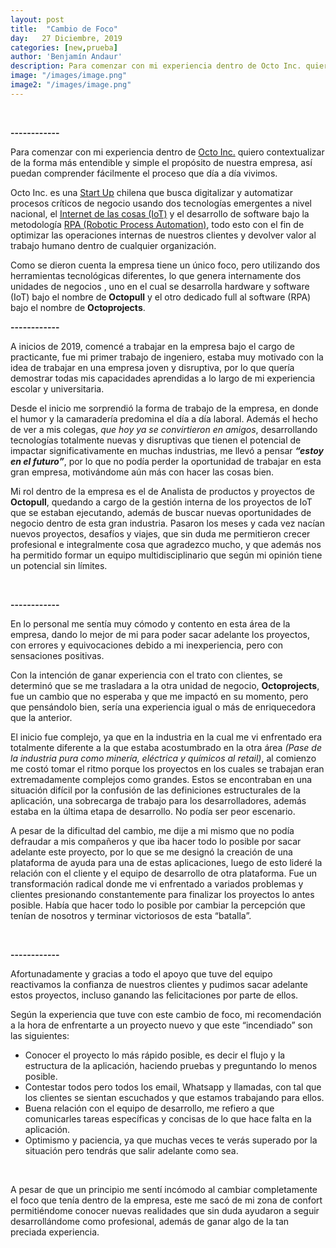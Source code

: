 ```yaml
---
layout: post
title:  "Cambio de Foco"
day:   27 Diciembre, 2019
categories: [new,prueba]
author: 'Benjamín Andaur'
description: Para comenzar con mi experiencia dentro de Octo Inc. quiero contextualizar de la forma más entendible y simple el propósito de nuestra empresa, para que así se pueda comprender fácilmente el proceso que día a día vivimos. Octo Inc. es una Start Up chilena que busca digitalizar y automatizar procesos críticos de negocio usando dos tecnologías emergentes a nivel nacional
image: "/images/image.png"
image2: "/images/image.png"
---
```



<div class="row borde2">
    <div class="col-md-2"></div>
    <div class="col-md-7">
    <br>
    <p class="centro"><b>  ------------  </b></p>
    <p>Para comenzar con mi experiencia dentro de <a href="https://www.octo.is/" target="_blank">Octo Inc.</a> quiero contextualizar de la forma más entendible y simple el propósito de nuestra empresa, así puedan comprender fácilmente el proceso que día a día vivimos. </p>
    <p>Octo Inc. es una <a href="https://www.youtube.com/watch?v=P_s_NdTNIqU" target="_blank">Start Up</a> chilena que busca digitalizar y automatizar procesos críticos de negocio usando dos tecnologías emergentes a nivel nacional, el <a href="https://www.youtube.com/watch?v=EKRVILAohck">Internet de las cosas (IoT)</a> y el desarrollo de software bajo la metodología <a href="https://www.youtube.com/watch?v=RCWrbli3YXk" target="_blank">RPA (Robotic Process Automation)</a>, todo esto con el fin de optimizar las operaciones internas de nuestros clientes y devolver valor al trabajo humano dentro de cualquier organización. </p>
    <p>Como se dieron cuenta la empresa tiene un único foco, pero utilizando dos herramientas tecnológicas diferentes, lo que genera internamente dos unidades de negocios , uno en el cual se desarrolla hardware y software (IoT) bajo el nombre de <b>Octopull</b> y el otro dedicado full al software (RPA) bajo el nombre de <b>Octoprojects</b>.</p>
    <p class="centro"><b>  ------------  </b></p>
    <p>A inicios de 2019, comencé a trabajar en la empresa bajo el cargo de practicante, fue mi primer trabajo de ingeniero, estaba muy motivado con la idea de trabajar en una empresa joven y disruptiva, por lo que quería demostrar todas mis capacidades aprendidas a lo largo de mi experiencia escolar y universitaria. 
    </p>
   <p> Desde el inicio me sorprendió la forma de trabajo de la empresa, en donde el humor y la camaradería predomina el día a día laboral. Además el hecho de ver a mis colegas, <i>que hoy ya se convirtieron en amigos</i>, desarrollando tecnologías totalmente nuevas y disruptivas que tienen el potencial de impactar significativamente en muchas industrias, me llevó a pensar <i><b>“estoy en el futuro”</b></i>, por lo que no podía perder la oportunidad de trabajar en esta gran empresa, motivándome aún más con hacer las cosas bien.
    </p>
    <p>Mi rol dentro de la empresa es el de Analista de productos y proyectos de <b>Octopull</b>, quedando a cargo de la gestión interna de los proyectos de IoT que se estaban ejecutando, además de buscar nuevas oportunidades de negocio dentro de esta gran industria.
    Pasaron los meses y cada vez nacían nuevos proyectos, desafíos y viajes, que sin duda me permitieron crecer profesional e integralmente cosa que agradezco mucho, y que además nos ha permitido formar un equipo multidisciplinario que según mi opinión tiene un potencial sin límites.</p>
    <br>
    <p class="centro"><b>  ------------  </b></p>
    <p>En lo personal me sentía muy cómodo y contento en esta área de la empresa, dando lo mejor de mi para poder sacar adelante los proyectos, con errores y equivocaciones debido a mi inexperiencia, pero con sensaciones positivas. 
    </p>
    <p>Con la intención de ganar experiencia con el trato con clientes,  se determinó que se me trasladara a la otra unidad de negocio, <b>Octoprojects</b>, fue un cambio que no esperaba y que me impactó en su momento, pero que pensándolo bien, sería una experiencia igual o más de enriquecedora que la anterior. 
    </p> 
    <p>El inicio fue complejo, ya que en la industria en la cual me vi enfrentado era totalmente diferente a la que estaba acostumbrado en la otra área <i>(Pase de la industria pura como minería, eléctrica y químicos al retail)</i>, al comienzo me costó tomar el ritmo porque los proyectos en los cuales se trabajan eran extremadamente complejos como grandes. Estos se encontraban en una situación difícil por la confusión de las definiciones estructurales de la aplicación, una sobrecarga de trabajo para los desarrolladores, además estaba en la última etapa de desarrollo. No podía ser peor escenario.
    </p>
    <p>A pesar de la dificultad del cambio, me dije a mi mismo que no podía defraudar a mis compañeros y que iba hacer todo lo posible por sacar adelante este proyecto, por lo que se me designó la creación de una plataforma de ayuda para una de estas aplicaciones, luego de esto lideré la relación con el cliente y el equipo de desarrollo de otra plataforma. 
    Fue un transformación radical donde me vi enfrentado a variados problemas y clientes presionando constantemente para finalizar los proyectos lo antes posible. Había que hacer todo lo posible por cambiar la percepción que tenían de nosotros y terminar victoriosos de esta “batalla”.
    </p><br>
    <p class="centro"><b>  ------------  </b></p>
    <p>Afortunadamente y gracias a todo el apoyo que tuve del equipo reactivamos la confianza de nuestros clientes y pudimos sacar adelante estos proyectos, incluso ganando las felicitaciones por parte de ellos. 
    </p>
    <p>Según la experiencia que tuve con este cambio de foco, mi recomendación a la hora de enfrentarte a un proyecto nuevo y que este “incendiado” son las siguientes:
    </p>
    <ul>
    <li>Conocer el proyecto lo más rápido posible, es decir el flujo y la estructura de la aplicación, haciendo pruebas y preguntando lo menos posible.</li>
    <li>Contestar todos pero todos los email, Whatsapp y llamadas, con tal que los clientes se sientan escuchados y que estamos trabajando para ellos. </li>
    <li>Buena relación con el equipo de desarrollo, me refiero a que comunicarles tareas específicas y concisas de lo que hace falta en la aplicación.</li>
    <li>Optimismo y paciencia, ya que muchas veces te verás superado por la situación pero tendrás que salir adelante como sea.</li> 
    </ul><br>
    <p>A pesar de que un principio me sentí incómodo al cambiar completamente el foco que tenía dentro de la empresa, este me sacó de mi zona de confort permitiéndome conocer nuevas realidades que sin duda ayudaron a seguir desarrollándome como profesional, además de ganar algo de la tan preciada experiencia. </p>
    <div class="col-md-2">
